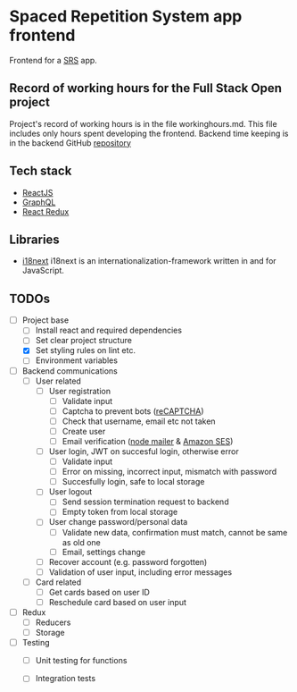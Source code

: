 # Spaced Repetition System app frontend
Frontend for a [SRS](https://en.wikipedia.org/wiki/Spaced_repetition) app.

## Record of working hours for the Full Stack Open project
Project's record of working hours is in the file workinghours.md.
This file includes only hours spent developing the frontend.
Backend time keeping is in the backend GitHub [repository](https://github.com/jj-stigell/srs-app-backend)

## Tech stack
- [ReactJS](https://reactjs.org/)
- [GraphQL](https://graphql.org/)
- [React Redux](https://react-redux.js.org/)

## Libraries
- [i18next](https://www.i18next.com/) i18next is an internationalization-framework written in and for JavaScript.

## TODOs
- [ ] Project base
    - [ ] Install react and required dependencies
    - [ ] Set clear project structure
    - [X] Set styling rules on lint etc.
    - [ ] Environment variables
- [ ] Backend communications
    - [ ] User related
        - [ ] User registration
            - [ ] Validate input
            - [ ] Captcha to prevent bots ([reCAPTCHA](https://www.google.com/recaptcha/about/))
            - [ ] Check that username, email etc not taken
            - [ ] Create user
            - [ ] Email verification ([node mailer](https://nodemailer.com/about/) & [Amazon SES](https://aws.amazon.com/ses/))
        - [ ] User login, JWT on succesful login, otherwise error
            - [ ] Validate input
            - [ ] Error on missing, incorrect input, mismatch with password
            - [ ] Succesfully login, safe to local storage
        - [ ] User logout
            - [ ] Send session termination request to backend
            - [ ] Empty token from local storage
        - [ ] User change password/personal data
            - [ ] Validate new data, confirmation must match, cannot be same as old one
            - [ ] Email, settings change
        - [ ] Recover account (e.g. password forgotten)
        - [ ] Validation of user input, including error messages
    - [ ] Card related
        - [ ] Get cards based on user ID
        - [ ] Reschedule card based on user input
- [ ] Redux
    - [ ] Reducers
    - [ ] Storage
- [ ] Testing
    - [ ] Unit testing for functions
    - [ ] Integration tests
    